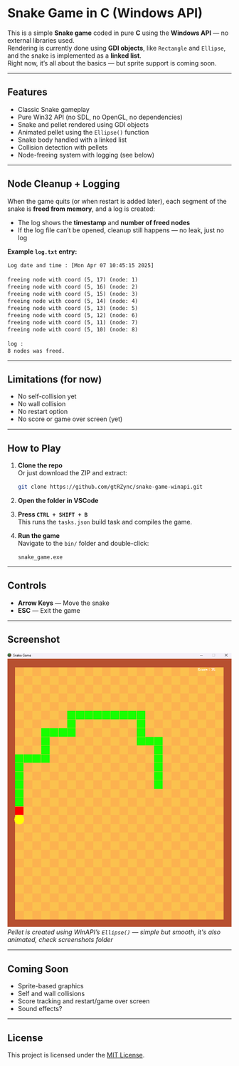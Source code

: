 # Snake Game in C (Windows API)

This is a simple **Snake game** coded in pure **C** using the **Windows API** — no external libraries used.  
Rendering is currently done using **GDI objects**, like `Rectangle` and `Ellipse`, and the snake is implemented as a **linked list**.  
Right now, it’s all about the basics — but sprite support is coming soon.

---

## Features

- Classic Snake gameplay
- Pure Win32 API (no SDL, no OpenGL, no dependencies)
- Snake and pellet rendered using GDI objects
- Animated pellet using the `Ellipse()` function
- Snake body handled with a linked list
- Collision detection with pellets
- Node-freeing system with logging (see below)

---

## Node Cleanup + Logging

When the game quits (or when restart is added later), each segment of the snake is **freed from memory**, and a log is created:

- The log shows the **timestamp** and **number of freed nodes**
- If the log file can’t be opened, cleanup still happens — no leak, just no log

**Example `log.txt` entry:**
```
Log date and time : [Mon Apr 07 10:45:15 2025]

freeing node with coord (5, 17) (node: 1)
freeing node with coord (5, 16) (node: 2)
freeing node with coord (5, 15) (node: 3)
freeing node with coord (5, 14) (node: 4)
freeing node with coord (5, 13) (node: 5)
freeing node with coord (5, 12) (node: 6)
freeing node with coord (5, 11) (node: 7)
freeing node with coord (5, 10) (node: 8)

log :
8 nodes was freed.
```

---

## Limitations (for now)

- No self-collision yet
- No wall collision
- No restart option
- No score or game over screen (yet)

---

## How to Play

1. **Clone the repo**  
   Or just download the ZIP and extract:
   ```bash
   git clone https://github.com/gtRZync/snake-game-winapi.git
   ```

2. **Open the folder in VSCode**

3. **Press `CTRL + SHIFT + B`**  
   This runs the `tasks.json` build task and compiles the game.

4. **Run the game**  
   Navigate to the `bin/` folder and double-click:
   ```
   snake_game.exe
   ```

---

## Controls

- **Arrow Keys** — Move the snake
- **ESC** — Exit the game

---

## Screenshot

![Snake Game](resources/assets/screenshots/state_1.png)  
*Pellet is created using WinAPI’s `Ellipse()` — simple but smooth, it's also animated, check screenshots folder*

---

## Coming Soon

- Sprite-based graphics
- Self and wall collisions
- Score tracking and restart/game over screen
- Sound effects?

---

## License

This project is licensed under the [MIT License](LICENSE).